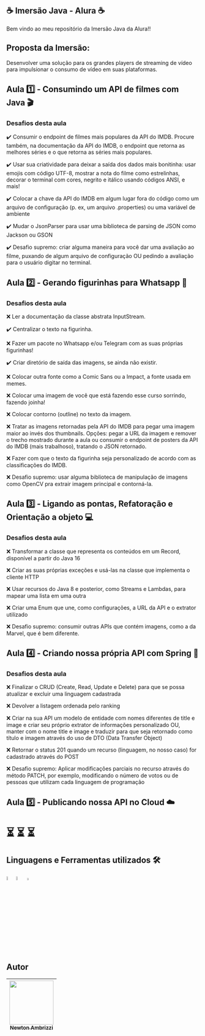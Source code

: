 ## :coffee: Imersão Java - Alura :coffee:

Bem vindo ao meu repositório da Imersão Java da Alura!!

## Proposta da Imersão:

Desenvolver uma solução para os grandes players de streaming de vídeo para impulsionar o consumo de vídeo em suas plataformas.


## Aula :one: - Consumindo um API de filmes com Java :clapper:

### Desafios desta aula
:heavy_check_mark: Consumir o endpoint de filmes mais populares da API do IMDB. Procure também, na documentação da API do IMDB, o endpoint que retorna as melhores séries e o que retorna as séries mais populares.

:heavy_check_mark: Usar sua criatividade para deixar a saída dos dados mais bonitinha: usar emojis com código UTF-8, mostrar a nota do filme como estrelinhas, decorar o terminal com cores, negrito e itálico usando códigos ANSI, e mais!

:heavy_check_mark: Colocar a chave da API do IMDB em algum lugar fora do código como um arquivo de configuração (p. ex, um arquivo .properties) ou uma variável de ambiente

:heavy_check_mark: Mudar o JsonParser para usar uma biblioteca de parsing de JSON como Jackson ou GSON

:heavy_check_mark: Desafio supremo: criar alguma maneira para você dar uma avaliação ao filme, puxando de algum arquivo de configuração OU pedindo a avaliação para o usuário digitar no terminal.

## Aula :two: - Gerando figurinhas para Whatsapp :speech_balloon:

### Desafios desta aula
:x: Ler a documentação da classe abstrata InputStream.

✔️ Centralizar o texto na figurinha.

:x: Fazer um pacote no Whatsapp e/ou Telegram com as suas próprias figurinhas!

✔️ Criar diretório de saída das imagens, se ainda não existir.

:x: Colocar outra fonte como a Comic Sans ou a Impact, a fonte usada em memes.

:x: Colocar uma imagem de você que está fazendo esse curso sorrindo, fazendo joinha!

:x: Colocar contorno (outline) no texto da imagem.

:x: Tratar as imagens retornadas pela API do IMDB para pegar uma imagem maior ao invés dos thumbnails. Opções: pegar a URL da imagem e remover o trecho mostrado durante a aula ou consumir o endpoint de posters da API do IMDB (mais trabalhoso), tratando o JSON retornado.

:x: Fazer com que o texto da figurinha seja personalizado de acordo com as classificações do IMDB.

:x: Desafio supremo: usar alguma biblioteca de manipulação de imagens como OpenCV pra extrair imagem principal e contorná-la.

## Aula 3️⃣ - Ligando as pontas, Refatoração e Orientação a objeto 💻

### Desafios desta aula
:x: Transformar a classe que representa os conteúdos em um Record, disponível a partir do Java 16

:x: Criar as suas próprias exceções e usá-las na classe que implementa o cliente HTTP

:x: Usar recursos do Java 8 e posterior, como Streams e Lambdas, para mapear uma lista em uma outra

:x: Criar uma Enum que une, como configurações, a URL da API e o extrator utilizado

:x: Desafio supremo: consumir outras APIs que contém imagens, como a da Marvel, que é bem diferente.

## Aula :four: - Criando nossa própria API com Spring :leaves:

### Desafios desta aula
:x: Finalizar o CRUD (Create, Read, Update e Delete) para que se possa atualizar e excluir uma linguagem cadastrada

:x: Devolver a listagem ordenada pelo ranking

:x: Criar na sua API um modelo de entidade com nomes diferentes de title e image e criar seu próprio extrator de informações personalizado OU, manter com o nome title e image e traduzir para que seja retornado como título e imagem através do uso de DTO (Data Transfer Object)

:x: Retornar o status 201 quando um recurso (linguagem, no nosso caso) for cadastrado através do POST

:x: Desafio supremo: Aplicar modificações parciais no recurso através do método PATCH, por exemplo, modificando o número de votos ou de pessoas que utilizam cada linguagem de programação

## Aula :five: - Publicando nossa API no Cloud :cloud:

# :hourglass_flowing_sand: :hourglass_flowing_sand: :hourglass_flowing_sand:

## Linguagens e Ferramentas utilizados 🛠️
<img src="https://cdn.jsdelivr.net/gh/devicons/devicon/icons/java/java-original-wordmark.svg" height="5%" width="5%" /><img src="https://cdn.jsdelivr.net/gh/devicons/devicon/icons/spring/spring-original-wordmark.svg" height="5%" width="5%" />  <img src="https://cdn.jsdelivr.net/gh/devicons/devicon/icons/vscode/vscode-original.svg" height="4%" width="4%" />

## Autor
| [<img src="https://avatars.githubusercontent.com/u/102889694?v=4" width=115><br><sub>Newton Ambrizzi</sub>](https://github.com/NewtonAmbrizzi) |
| :---: |
